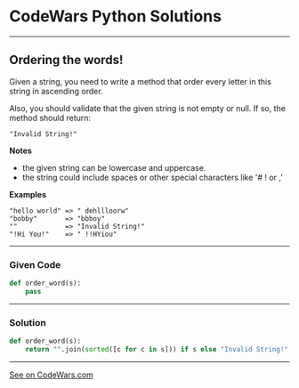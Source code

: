 # CodeWars Python Solutions

---

## Ordering the words!

Given a string, you need to write a method that order every letter in this string in ascending order.

Also, you should validate that the given string is not empty or null. If so, the method should return:


```
"Invalid String!"
```

**Notes**

* the given string can be lowercase and uppercase.
* the string could include spaces or other special characters like '# ! or ,'


**Examples**

```
"hello world" => " dehllloorw"
"bobby"       => "bbboy"
""            => "Invalid String!"
"!Hi You!"    => " !!HYiou"
```

---

### Given Code


```python
def order_word(s):
    pass
```

---

### Solution


```python
def order_word(s):
    return "".join(sorted([c for c in s])) if s else "Invalid String!"
```


---


[See on CodeWars.com](https://www.codewars.com/kata/55d7e5aa7b619a86ed000070/)
